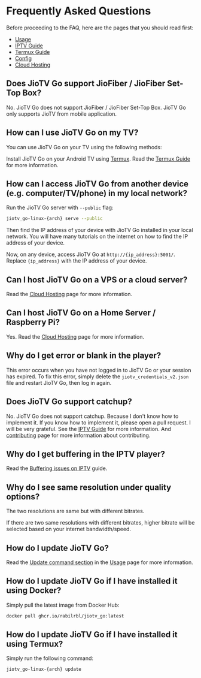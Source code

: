 # Frequently Asked Questions

Before proceeding to the FAQ, here are the pages that you should read first:

- [Usage](../usage/usage.md)
- [IPTV Guide](../usage/iptv.md)
- [Termux Guide](./termux.md)
- [Config](../config.md)
- [Cloud Hosting](../cloud_hosting.md)

## Does JioTV Go support JioFiber / JioFiber Set-Top Box?

No. JioTV Go does not support JioFiber / JioFiber Set-Top Box. JioTV Go only supports JioTV from mobile application.

## How can I use JioTV Go on my TV?

You can use JioTV Go on your TV using the following methods:

Install JioTV Go on your Android TV using [Termux](./termux.md). Read the [Termux Guide](./termux.md) for more information.

## How can I access JioTV Go from another device (e.g. computer/TV/phone) in my local network?

Run the JioTV Go server with `--public` flag:

```sh
jiotv_go-linux-{arch} serve --public
```

Then find the IP address of your device with JioTV Go installed in your local network. You will have many tutorials on the internet on how to find the IP address of your device.

Now, on any device, access JioTV Go at `http://{ip_address}:5001/`. Replace `{ip_address}` with the IP address of your device.

## Can I host JioTV Go on a VPS or a cloud server?

Read the [Cloud Hosting](../cloud_hosting.md) page for more information.

## Can I host JioTV Go on a Home Server / Raspberry Pi?

Yes. Read the [Cloud Hosting](../cloud_hosting.md) page for more information.

## Why do I get error or blank in the player?

This error occurs when you have not logged in to JioTV Go or your session has expired. To fix this error, simply delete the `jiotv_credentials_v2.json` file and restart JioTV Go, then log in again.

## Does JioTV Go support catchup?

No. JioTV Go does not support catchup. Because I don't know how to implement it. If you know how to implement it, please open a pull request. I will be very grateful. See the [IPTV Guide](../usage/iptv.md#catchup) for more information. And [contributing](../contributing.md) page for more information about contributing.

## Why do I get buffering in the IPTV player?

Read the [Buffering issues on IPTV](./miscellaneous.md#buffering-issues-on-iptv-players) guide.

## Why do I see same resolution under quality options?

The two resolutions are same but with different bitrates.

If there are two same resolutions with different bitrates, higher bitrate will be selected based on your internet bandwidth/speed.

## How do I update JioTV Go?

Read the [Update command section](./usage/usage.md#2-update-command) in the [Usage](../usage/usage.md) page for more information.

## How do I update JioTV Go if I have installed it using Docker?

Simply pull the latest image from Docker Hub:

```sh
docker pull ghcr.io/rabilrbl/jiotv_go:latest
```

## How do I update JioTV Go if I have installed it using Termux?

Simply run the following command:

```sh
jiotv_go-linux-{arch} update
```